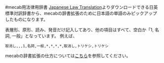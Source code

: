 #mecab用法律用辞書
[Japanese Law Translation](http://www.japaneselawtranslation.go.jp/dict/download?re=01)よりダウンロードできる日英標準対訳辞書から、mecabの辞書拡張のために日本語の単語のみピックアップしたものになります。

表層形、原形、読み、発音だけ記入してあり、他の項目はすべて、空白か「1, 名詞, 一般」となっています。
例えば、

	取消し,,,1,名詞,一般,*,*,*,*,取消し,トリケシ,トリケシ

mecabの辞書拡張の仕方については[こちら](https://taku910.github.io/mecab/dic.html)を参照してください。